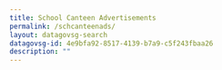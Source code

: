 ```yaml
---
title: School Canteen Advertisements
permalink: /schcanteenads/
layout: datagovsg-search
datagovsg-id: 4e9bfa92-8517-4139-b7a9-c5f243fbaa26
description: ""
---
```



